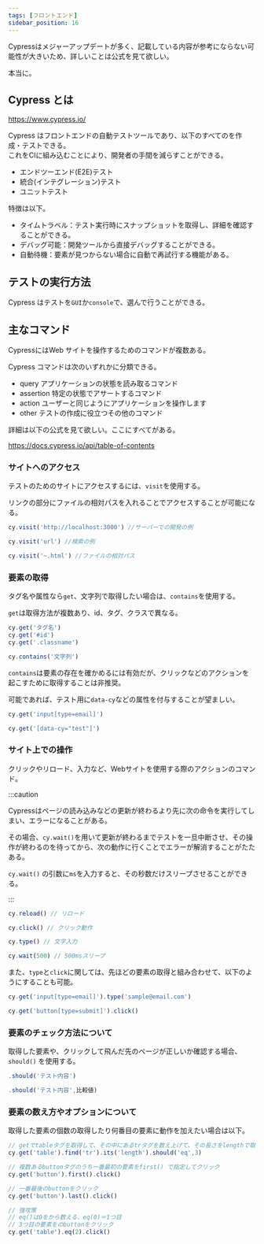```yaml
---
tags: [フロントエンド]
sidebar_position: 16
---
```


Cypressはメジャーアップデートが多く、記載している内容が参考にならない可能性が大きいため、詳しいことは公式を見て欲しい。

本当に。

## Cypress とは
https://www.cypress.io/

Cypress はフロントエンドの自動テストツールであり、以下のすべてのを作成・テストできる。  
これをCIに組み込むことにより、開発者の手間を減らすことができる。  

- エンドツーエンド(E2E)テスト
- 統合(インテグレーション)テスト
- ユニットテスト

特徴は以下。

- タイムトラベル：テスト実行時にスナップショットを取得し、詳細を確認することができる。
- デバッグ可能：開発ツールから直接デバッグすることができる。
- 自動待機：要素が見つからない場合に自動で再試行する機能がある。

## テストの実行方法
Cypress はテストを`GUI`か`console`で、選んで行うことができる。

## 主なコマンド
CypressにはWeb サイトを操作するためのコマンドが複数ある。

Cypress コマンドは次のいずれかに分類できる。

- query アプリケーションの状態を読み取るコマンド
- assertion 特定の状態でアサートするコマンド
- action ユーザーと同じようにアプリケーションを操作します
- other テストの作成に役立つその他のコマンド

詳細は以下の公式を見て欲しい。ここにすべてがある。

https://docs.cypress.io/api/table-of-contents

### サイトへのアクセス
テストのためのサイトにアクセスするには、`visit`を使用する。

リンクの部分にファイルの相対パスを入れることでアクセスすることが可能になる。

```js
cy.visit('http://localhost:3000') //サーバーでの開発の例

cy.visit('url') //検索の例

cy.visit('~.html') //ファイルの相対パス
```

### 要素の取得
タグ名や属性なら`get`、文字列で取得したい場合は、`contains`を使用する。

`get`は取得方法が複数あり、id、タグ、クラスで異なる。

```js
cy.get('タグ名')
cy.get('#id')
cy.get('.classname')

cy.contains('文字列')
```

`contains`は要素の存在を確かめるには有効だが、クリックなどのアクションを起こすために取得することは非推奨。

可能であれば、テスト用に`data-cy`などの属性を付与することが望ましい。

```js
cy.get('input[type=email]')

cy.get('[data-cy="test"]')
```

### サイト上での操作
クリックやリロード、入力など、Webサイトを使用する際のアクションのコマンド。

:::caution

Cypressはページの読み込みなどの更新が終わるより先に次の命令を実行してしまい、エラーになることがある。

その場合、`cy.wait()`を用いて更新が終わるまでテストを一旦中断させ、その操作が終わるのを待ってから、次の動作に行くことでエラーが解消することがたたある。

`cy.wait()` の引数に`ms`を入力すると、その秒数だけスリープさせることができる。

:::

```js
cy.reload() // リロード

cy.click() // クリック動作

cy.type() // 文字入力

cy.wait(500) // 500msスリープ
```

また、`type`と`click`に関しては、先ほどの要素の取得と組み合わせて、以下のようにすることも可能。

```js
cy.get('input[type=email]').type('sample@email.com')

cy.get('button[type=submit]').click()
```

### 要素のチェック方法について
取得した要素や、クリックして飛んだ先のページが正しいか確認する場合、 `should()` を使用する。

```js
.should('テスト内容')

.should('テスト内容',比較値)
```

### 要素の数え方やオプションについて
取得した要素の個数の取得したり何番目の要素に動作を加えたい場合は以下。

```js
// getでtableタグを取得して、その中にあるtrタグを数え上げて、その長さをlengthで取得して、その値が３に等しいか判定する
cy.get('table').find('tr').its('length').should('eq',3)

// 複数あるbuttonタグのうち一番最初の要素をfirst() で指定してクリック
cy.get('button').first().click()

// 一番最後のbuttonをクリック
cy.get('button').last().click()

// 強攻策
// eq()は0をから数える、eq(0)＝1つ目
// 3つ目の要素をのbuttonをクリック
cy.get('table').eq(2).click()
```
